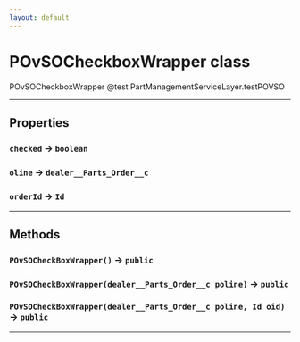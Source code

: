 ```yaml
---
layout: default
---
```

# POvSOCheckboxWrapper class

 POvSOCheckboxWrapper @test PartManagementServiceLayer.testPOVSO

---
## Properties

### `checked` → `boolean`

### `oline` → `dealer__Parts_Order__c`

### `orderId` → `Id`

---
## Methods
### `POvSOCheckBoxWrapper()` → `public`
### `POvSOCheckBoxWrapper(dealer__Parts_Order__c poline)` → `public`
### `POvSOCheckBoxWrapper(dealer__Parts_Order__c poline, Id oid)` → `public`
---

